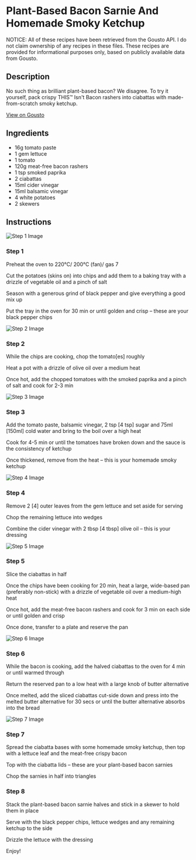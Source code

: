 # Plant-Based Bacon Sarnie And Homemade Smoky Ketchup

NOTICE: All of these recipes have been retrieved from the Gousto API. I do not claim ownership of any recipes in these files. These recipes are provided for informational purposes only, based on publicly available data from Gousto.

## Description

No such thing as brilliant plant-based bacon? We disagree. To try it yourself, pack crispy THIS™ Isn't Bacon rashers into ciabattas with made-from-scratch smoky ketchup.

[View on Gousto](https://www.gousto.co.uk/recipes/cookbook/plant-based-bacon-sarnie-homemade-ketchup)

## Ingredients

- 16g tomato paste
- 1 gem lettuce
- 1 tomato
- 120g meat-free bacon rashers
- 1 tsp smoked paprika
- 2 ciabattas
- 15ml cider vinegar 		
- 15ml balsamic vinegar
- 4 white potatoes
- 2 skewers

## Instructions

![Step 1 Image](https://production-media.gousto.co.uk/cms/recipe-step-image/step-1-1618244435507-x200.jpg)

### Step 1

Preheat the oven to 220°C/ 200°C (fan)/ gas 7

Cut the potatoes (skins on) into chips and add them to a baking tray with a drizzle of vegetable oil and a pinch of salt

Season with a generous grind of black pepper and give everything a good mix up

Put the tray in the oven for 30 min or until golden and crisp – these are your black pepper chips

![Step 2 Image](https://production-media.gousto.co.uk/cms/recipe-step-image/step-2-1618244467373-x200.jpg)

### Step 2

While the chips are cooking, chop the tomato<span class="text-danger">[es] </span>roughly

Heat a pot with a drizzle of olive oil over a medium heat

Once hot, add the chopped tomatoes with the smoked paprika and a pinch of salt and cook for 2-3 min

![Step 3 Image](https://production-media.gousto.co.uk/cms/recipe-step-image/step-3-1618244524124-x200.jpg)

### Step 3

Add the tomato paste, balsamic vinegar, 2 tsp <span class="text-danger">[4 tsp]</span> sugar and 75ml<span class="text-danger"> [150ml] </span>cold water and bring to the boil over a high heat

Cook for 4-5 min or until the tomatoes have broken down and the sauce is the consistency of ketchup

Once thickened, remove from the heat – this is your homemade smoky ketchup

![Step 4 Image](https://production-media.gousto.co.uk/cms/recipe-step-image/Vinaigrette-1619512228256-x200.jpg)

### Step 4

Remove 2 <span class="text-danger">[4]</span> outer leaves from the gem lettuce and set aside for serving

Chop the remaining lettuce into wedges

Combine the cider vinegar with 2 tbsp <span class="text-danger">[4 tbsp]</span> olive oil – this is your dressing

![Step 5 Image](https://production-media.gousto.co.uk/cms/recipe-step-image/step-5-1618244575500-x200.jpg)

### Step 5

Slice the ciabattas in half

Once the chips have been cooking for 20 min, heat a large, wide-based pan (preferably non-stick) with a drizzle of vegetable oil over a medium-high heat

Once hot, add the meat-free bacon rashers and cook for 3 min on each side or until golden and crisp

Once done, transfer to a plate and reserve the pan

![Step 6 Image](https://production-media.gousto.co.uk/cms/recipe-step-image/step-6-1618244611202-x200.jpg)

### Step 6

While the bacon is cooking, add the halved ciabattas to the oven for 4 min or until warmed through

Return the reserved pan to a low heat with a large knob of butter alternative

Once melted, add the sliced ciabattas cut-side down and press into the melted butter alternative for 30 secs or until the butter alternative absorbs into the bread

![Step 7 Image](https://production-media.gousto.co.uk/cms/recipe-step-image/step-7-1618244675186-x200.jpg)

### Step 7

Spread the ciabatta bases with some homemade smoky ketchup, then top with a lettuce leaf and the meat-free crispy bacon

Top with the ciabatta lids – these are your plant-based bacon sarnies

Chop the sarnies in half into triangles

### Step 8

Stack the plant-based bacon sarnie halves and stick in a skewer to hold them in place

Serve with the black pepper chips, lettuce wedges and any remaining ketchup to the side

Drizzle the lettuce with the dressing

Enjoy!

